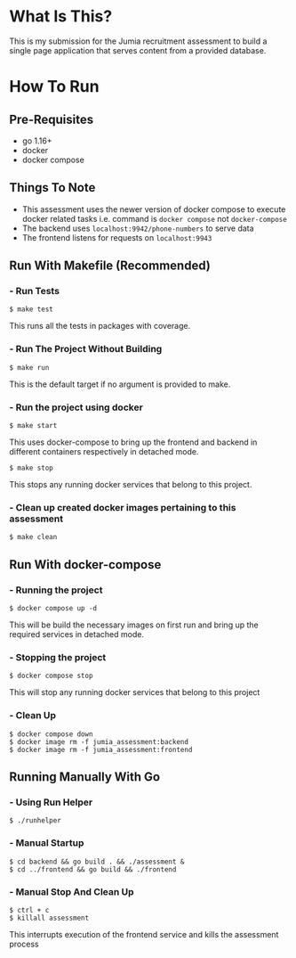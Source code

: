 # What Is This?
This is my submission for the Jumia recruitment assessment to build a single page application that serves content from
a provided database.

# How To Run

## Pre-Requisites
- go 1.16+
- docker
- docker compose

## Things To Note
- This assessment uses the newer version of docker compose to execute docker related tasks i.e. command is `docker compose` not `docker-compose`
- The backend uses `localhost:9942/phone-numbers` to serve data
- The frontend listens for requests on `localhost:9943`

## Run With Makefile (Recommended)
### - Run Tests
```shell
$ make test
```
This runs all the tests in packages with coverage.

### - Run The Project Without Building
```shell
$ make run
```
This is the default target if no argument is provided to make.

### - Run the project using docker
```shell
$ make start
```
This uses docker-compose to bring up the frontend and backend in different containers respectively in detached mode.

```shell
$ make stop
```
This stops any running docker services that belong to this project.

### - Clean up created docker images pertaining to this assessment
```shell
$ make clean
```

## Run With docker-compose
### - Running the project
```shell
$ docker compose up -d
```
This will be build the necessary images on first run and bring up the required services in detached mode.

### - Stopping the project
```shell
$ docker compose stop
```
This will stop any running docker services that belong to this project

### - Clean Up
```shell
$ docker compose down
$ docker image rm -f jumia_assessment:backend
$ docker image rm -f jumia_assessment:frontend
```

## Running Manually With Go
### - Using Run Helper
```shell
$ ./runhelper
```

### - Manual Startup
```shell
$ cd backend && go build . && ./assessment &
$ cd ../frontend && go build && ./frontend
```

### - Manual Stop And Clean Up
```shell
$ ctrl + c
$ killall assessment
```
This interrupts execution of the frontend service and kills the assessment process
